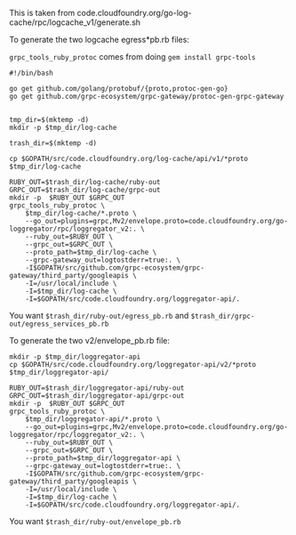 This is taken from code.cloudfoundry.org/go-log-cache/rpc/logcache_v1/generate.sh

To generate the two logcache egress*pb.rb files:

`grpc_tools_ruby_protoc` comes from doing `gem install grpc-tools`

```
#!/bin/bash

go get github.com/golang/protobuf/{proto,protoc-gen-go}
go get github.com/grpc-ecosystem/grpc-gateway/protoc-gen-grpc-gateway


tmp_dir=$(mktemp -d)
mkdir -p $tmp_dir/log-cache

trash_dir=$(mktemp -d)

cp $GOPATH/src/code.cloudfoundry.org/log-cache/api/v1/*proto $tmp_dir/log-cache

RUBY_OUT=$trash_dir/log-cache/ruby-out
GRPC_OUT=$trash_dir/log-cache/grpc-out
mkdir -p  $RUBY_OUT $GRPC_OUT
grpc_tools_ruby_protoc \
    $tmp_dir/log-cache/*.proto \
    --go_out=plugins=grpc,Mv2/envelope.proto=code.cloudfoundry.org/go-loggregator/rpc/loggregator_v2:. \
    --ruby_out=$RUBY_OUT \
    --grpc_out=$GRPC_OUT \
    --proto_path=$tmp_dir/log-cache \
    --grpc-gateway_out=logtostderr=true:. \
    -I$GOPATH/src/github.com/grpc-ecosystem/grpc-gateway/third_party/googleapis \
    -I=/usr/local/include \
    -I=$tmp_dir/log-cache \
    -I=$GOPATH/src/code.cloudfoundry.org/loggregator-api/.
```

You want `$trash_dir/ruby-out/egress_pb.rb` and  `$trash_dir/grpc-out/egress_services_pb.rb`


To generate the two v2/envelope_pb.rb file:

```
mkdir -p $tmp_dir/loggregator-api
cp $GOPATH/src/code.cloudfoundry.org/loggregator-api/v2/*proto $tmp_dir/loggregator-api/

RUBY_OUT=$trash_dir/loggregator-api/ruby-out
GRPC_OUT=$trash_dir/loggregator-api/grpc-out
mkdir -p  $RUBY_OUT $GRPC_OUT
grpc_tools_ruby_protoc \
    $tmp_dir/loggregator-api/*.proto \
    --go_out=plugins=grpc,Mv2/envelope.proto=code.cloudfoundry.org/go-loggregator/rpc/loggregator_v2:. \
    --ruby_out=$RUBY_OUT \
    --grpc_out=$GRPC_OUT \
    --proto_path=$tmp_dir/loggregator-api \
    --grpc-gateway_out=logtostderr=true:. \
    -I$GOPATH/src/github.com/grpc-ecosystem/grpc-gateway/third_party/googleapis \
    -I=/usr/local/include \
    -I=$tmp_dir/log-cache \
    -I=$GOPATH/src/code.cloudfoundry.org/loggregator-api/.

```

You want `$trash_dir/ruby-out/envelope_pb.rb`
